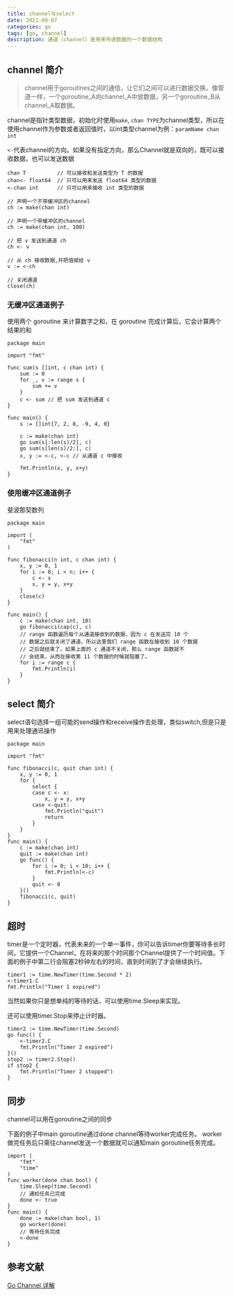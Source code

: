 ```yaml
---
title: channel与select
date: 2021-09-07
categories: go
tags: [go, channel]
description: 通道（channel）是用来传递数据的一个数据结构
---
```


## channel 简介
>channel用于goroutines之间的通信，让它们之间可以进行数据交换。像管道一样，一个goroutine_A向channel_A中放数据，另一个goroutine_B从channel_A取数据。

channel是指针类型数据，初始化时使用`make`, `chan TYPE`为channel类型，所以在使用channel作为参数或者返回值时，以int类型channel为例：`paramName chan int`

`<-`代表channel的方向。如果没有指定方向，那么Channel就是双向的，既可以接收数据，也可以发送数据

```golang
chan T          // 可以接收和发送类型为 T 的数据
chan<- float64  // 只可以用来发送 float64 类型的数据
<-chan int      // 只可以用来接收 int 类型的数据

// 声明一个不带缓冲区的channel
ch := make(chan int) 

// 声明一个带缓冲区的channel
ch := make(chan int, 100)

// 把 v 发送到通道 ch
ch <- v    

// 从 ch 接收数据,并把值赋给 v
v := <-ch 

// 关闭通道
close(ch)
```


### 无缓冲区通道例子

使用两个 goroutine 来计算数字之和，在 goroutine 完成计算后，它会计算两个结果的和
```golang
package main

import "fmt"

func sum(s []int, c chan int) {
	sum := 0
	for _, v := range s {
		sum += v
	}
	c <- sum // 把 sum 发送到通道 c
}

func main() {
	s := []int{7, 2, 8, -9, 4, 0}

	c := make(chan int)
	go sum(s[:len(s)/2], c)
	go sum(s[len(s)/2:], c)
	x, y := <-c, <-c // 从通道 c 中接收

	fmt.Println(x, y, x+y)
}

```


### 使用缓冲区通道例子

斐波那契数列
```golang
package main

import (
	"fmt"
)

func fibonacci(n int, c chan int) {
	x, y := 0, 1
	for i := 0; i < n; i++ {
		c <- x
		x, y = y, x+y
	}
	close(c)
}

func main() {
	c := make(chan int, 10)
	go fibonacci(cap(c), c)
	// range 函数遍历每个从通道接收到的数据，因为 c 在发送完 10 个
	// 数据之后就关闭了通道，所以这里我们 range 函数在接收到 10 个数据
	// 之后就结束了。如果上面的 c 通道不关闭，那么 range 函数就不
	// 会结束，从而在接收第 11 个数据的时候就阻塞了。
	for i := range c {
		fmt.Println(i)
	}
}
```

## select 简介

select语句选择一组可能的send操作和receive操作去处理，类似switch,但是只是用来处理通讯操作

```golang
package main

import "fmt"

func fibonacci(c, quit chan int) {
	x, y := 0, 1
	for {
		select {
		case c <- x:
			x, y = y, x+y
		case <-quit:
			fmt.Println("quit")
			return
		}
	}
}
func main() {
	c := make(chan int)
	quit := make(chan int)
	go func() {
		for i := 0; i < 10; i++ {
			fmt.Println(<-c)
		}
		quit <- 0
	}()
	fibonacci(c, quit)
}
```

## 超时
timer是一个定时器，代表未来的一个单一事件，你可以告诉timer你要等待多长时间，它提供一个Channel，在将来的那个时间那个Channel提供了一个时间值。下面的例子中第二行会阻塞2秒钟左右的时间，直到时间到了才会继续执行。
```golang
timer1 := time.NewTimer(time.Second * 2)
<-timer1.C
fmt.Println("Timer 1 expired")
```
当然如果你只是想单纯的等待的话，可以使用time.Sleep来实现。

还可以使用timer.Stop来停止计时器。
```golang
timer2 := time.NewTimer(time.Second)
go func() {
    <-timer2.C
    fmt.Println("Timer 2 expired")
}()
stop2 := timer2.Stop()
if stop2 {
    fmt.Println("Timer 2 stopped")
}
```
## 同步 
channel可以用在goroutine之间的同步

下面的例子中main goroutine通过done channel等待worker完成任务。 worker做完任务后只需往channel发送一个数据就可以通知main goroutine任务完成。
```golang
import (
    "fmt"
    "time"
)
func worker(done chan bool) {
    time.Sleep(time.Second)
    // 通知任务已完成
    done <- true
}
func main() {
    done := make(chan bool, 1)
    go worker(done)
    // 等待任务完成
    <-done
}  
```

## 参考文献
[Go Channel 详解](https://www.runoob.com/w3cnote/go-channel-intro.html)  
